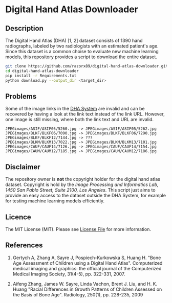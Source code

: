 Digital Hand Atlas Downloader
=============================

Description
-----------
The Digital Hand Atlas (DHA) [1, 2] dataset consists of 1390 hand radiographs, labeled
by two radiologists with an estimated patient's age. Since this dataset is a
common choise to evaluate new machine learning models, this repository provides
a script to download the entire dataset.

```bash
git clone https://github.com/razorx89/digital-hand-atlas-downloader.git
cd digital-hand-atlas-downloader
pip install -r Requirements.txt
python download.py --output_dir <target_dir>
```

Problems
--------
Some of the image links in the [DHA System](http://ipilab.usc.edu/BAAweb/) are invalid and can be recovered by having
a look at the link text instead of the link URL. However, one image is still
missing, where both the link text and URL are invalid.

```
JPEGimages/ASIF/ASIF05/5260.jpg -> JPEGimages/ASIF/ASIF05/5262.jpg
JPEGimages/BLKF/BLKF06/7090.jpg -> JPEGimages/BLKF/BLKF06/7290.jpg
JPEGimages/BLKF/BLKF12/7144.jpg -> ???
JPEGimages/BLKM/BLKM13/7022.jpg -> JPEGimages/BLKM/BLKM13/7101.jpg
JPEGimages/CAUF/CAUF14/7126.jpg -> JPEGimages/CAUF/CAUF14/7154.jpg
JPEGimages/CAUM/CAUM12/7185.jpg -> JPEGimages/CAUM/CAUM12/7186.jpg
```

Disclaimer
----------
The repository owner is __not__ the copyright holder for the digital hand atlas
dataset. Copyright is hold by the *Image Processing and Informatics Lab, 1450 San Pablo Street, Suite 2100, Los Angeles*. This script just aims to provide an easy
access to the dataset outside the DHA System, for example for testing machine
learning models efficiently.

Licence
-------
The MIT License (MIT). Please see [License File](LICENSE) for more information.

References
----------
1. Gertych A, Zhang A, Sayre J, Pospiech-Kurkowska S, Huang H. "Bone Age Assessment of Children using a Digital Hand Atlas". Computerized medical imaging and graphics: the official journal of the Computerized Medical Imaging Society, 31(4-5), pp. 322-331, 2007.

2. Aifeng Zhang, James W. Sayre, Linda Vachon, Brent J. Liu, and H. K. Huang "Racial Differences in Growth Patterns of Children Assessed on the Basis of Bone Age".
Radiology, 250(1), pp. 228-235, 2009
